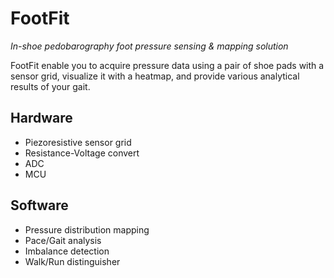 # FootFit
*In-shoe pedobarography foot pressure sensing & mapping solution*

FootFit enable you to acquire pressure data using a pair of shoe pads with a sensor grid, visualize it with a heatmap, and provide various analytical results of your gait.

## Hardware
* Piezoresistive sensor grid
* Resistance-Voltage convert
* ADC
* MCU

## Software
* Pressure distribution mapping
* Pace/Gait analysis
* Imbalance detection
* Walk/Run distinguisher
